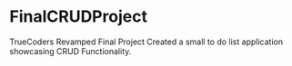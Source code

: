 # FinalCRUDProject
TrueCoders Revamped Final Project
Created a small to do list application showcasing CRUD Functionality.
